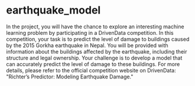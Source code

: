 # earthquake_model

In the project, you will have the chance to explore an interesting machine learning problem by participating in a DrivenData competition. In this competition, your task is to predict the level of damage to buildings caused by the 2015 Gorkha earthquake in Nepal. You will be provided with information about the buildings affected by the earthquake, including their structure and legal ownership. Your challenge is to develop a model that can accurately predict the level of damage to these buildings. For more details, please refer to the official competition website on DrivenData: "Richter’s Predictor: Modeling Earthquake Damage."
